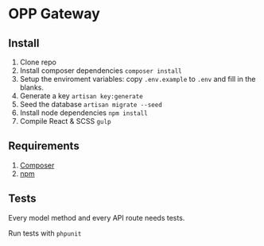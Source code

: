 # OPP Gateway

## Install

1. Clone repo
2. Install composer dependencies `composer install`
3. Setup the enviroment variables: copy `.env.example` to `.env` and fill in the blanks.
4. Generate a key `artisan key:generate`
5. Seed the database `artisan migrate --seed`
6. Install node dependencies `npm install`
7. Compile React & SCSS `gulp`


## Requirements

1. [Composer](https://getcomposer.org/download/)
2. [npm](https://docs.npmjs.com/getting-started/installing-node)

## Tests

Every model method and every API route needs tests.

Run tests with `phpunit`
